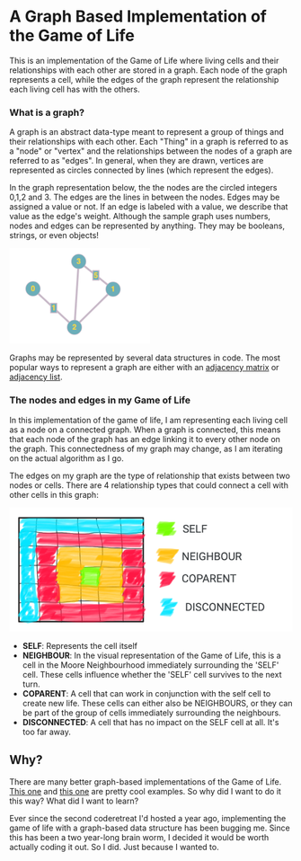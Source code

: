 # A Graph Based Implementation of the Game of Life

This is an implementation of the Game of Life where living cells and their relationships with each other are stored in a graph. Each node of the graph represents a cell, while the edges of the graph represent the relationship each living cell has with the others.

###  What is a graph?
A graph is an abstract data-type meant to represent a group of things and their relationships with each other. Each "Thing" in a graph is referred to as a "node" or "vertex" and the relationships between the nodes of a graph are referred to as "edges". In general, when they are drawn, vertices are represented as circles connected by lines (which represent the edges). 

In the graph representation below, the the nodes are the circled integers 0,1,2 and 3. The edges are the lines in between the nodes. Edges may be assigned a value or not. If an edge is labeled with a value, we describe that value as the edge's weight. Although the sample graph uses numbers, nodes and edges can be represented by anything. They may be booleans, strings, or even objects! 

![A picture of a graph with 4 nodes. The nodes are labelled 0, 1, 2, 3. Nodes 0 and 2 are connected by an edge labelled 1. Nodes 3 and 1 are connected by an edge labelled 5. Nodes 2 and 3 and nodes 2 and 1 are connected by an edge without a label](assets/images/sample_graph.png)

Graphs may be represented by several data structures in code. The most popular ways to represent a graph are either with an [adjacency matrix](https://en.wikipedia.org/wiki/Adjacency_matrix#:~:text=In%20graph%20theory%20and%20computer,with%20zeros%20on%20its%20diagonal.) or [adjacency list](https://en.wikipedia.org/wiki/Adjacency_list#:~:text=In%20graph%20theory%20and%20computer,for%20use%20in%20computer%20programs.).

### The nodes and edges in my Game of Life

In this implementation of the game of life, I am representing each living cell as a node on a connected graph. When a graph is connected, this means that each node of the graph has an edge linking it to every other node on the graph. This connectedness of my graph may change, as I am iterating on the actual algorithm as I go.

The edges on my graph are the type of relationship that exists between two nodes or cells. There are 4 relationship types that could connect a cell with other cells in this graph:

![A diagram showing the different cells of different relationship types and how they would be laid out on a Game of Life board](assets/images/edge_types.png)

- __SELF__: Represents the cell itself
- __NEIGHBOUR__: In the visual representation of the Game of Life, this is a cell in the Moore Neighbourhood immediately surrounding the 'SELF' cell. These cells influence whether the 'SELF' cell survives to the next turn.
- __COPARENT__: A cell that can work in conjunction with the self cell to create new life. These cells can either also be NEIGHBOURS, or they can be part of the group of cells immediately surrounding the neighbours.
- __DISCONNECTED__: A cell that has no impact on the SELF cell at all. It's too far away.

## Why?

There are many better graph-based implementations of the Game of Life. [This one](https://demonstrations.wolfram.com/VisualizingConwaysGameOfLife/) and [this one](https://en.wikipedia.org/wiki/Hashlife) are pretty cool examples. So why did I want to do it this way? What did I want to learn?

Ever since the second coderetreat I'd hosted a year ago, implementing the game of life with a graph-based data structure has been bugging me. Since this has been a two year-long brain worm, I decided it would be worth actually coding it out. So I did. Just because I wanted to.